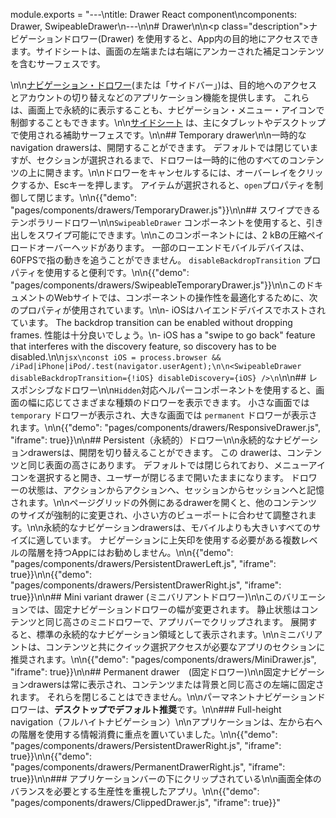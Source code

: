 module.exports = "---\ntitle: Drawer React component\ncomponents: Drawer, SwipeableDrawer\n---\n\n# Drawer\n\n<p class=\"description\">ナビゲーションドロワー(Drawer) を使用すると、App内の目的地にアクセスできます。サイドシートは、画面の左端または右端にアンカーされた補足コンテンツを含むサーフェスです。</p>\n\n[ナビゲーション・ドロワー](https://material.io/design/components/navigation-drawer.html)(または「サイドバー」)は、目的地へのアクセスとアカウントの切り替えなどのアプリケーション機能を提供します。 これらは、画面上で永続的に表示することも、ナビゲーション・メニュー・アイコンで制御することもできます。\n\n[サイドシート](https://material.io/design/components/sheets-side.html) は、主にタブレットやデスクトップで使用される補助サーフェスです。\n\n## Temporary drawer\n\n一時的なnavigation drawersは、開閉することができます。 デフォルトでは閉じていますが、セクションが選択されるまで、ドロワーは一時的に他のすべてのコンテンツの上に開きます。\n\nドロワーをキャンセルするには、オーバーレイをクリックするか、Escキーを押します。 アイテムが選択されると、`open`プロパティを制御して閉じます。\n\n{{\"demo\": \"pages/components/drawers/TemporaryDrawer.js\"}}\n\n## スワイプできる　テンポラリードロワー\n\n`SwipeableDrawer` コンポーネントを使用すると、引き出しをスワイプ可能にできます。\n\nこのコンポーネントには、2 kBの圧縮ペイロードオーバーヘッドがあります。 一部のローエンドモバイルデバイスは、60FPSで指の動きを追うことができません。 `disableBackdropTransition` プロパティを使用すると便利です。\n\n{{\"demo\": \"pages/components/drawers/SwipeableTemporaryDrawer.js\"}}\n\nこのドキュメントのWebサイトでは、コンポーネントの操作性を最適化するために、次のプロパティが使用されています。\n\n- iOSはハイエンドデバイスでホストされています。 The backdrop transition can be enabled without dropping frames. 性能は十分良いでしょう。\n- iOS has a \"swipe to go back\" feature that interferes with the discovery feature, so discovery has to be disabled.\n\n```jsx\nconst iOS = process.browser && /iPad|iPhone|iPod/.test(navigator.userAgent);\n\n<SwipeableDrawer disableBackdropTransition={!iOS} disableDiscovery={iOS} />\n```\n\n## レスポンシブなドロワー\n\n`Hidden`対応ヘルパーコンポーネントを使用すると、画面の幅に応じてさまざまな種類のドロワーを表示できます。 小さな画面では `temporary` ドロワーが表示され、大きな画面では `permanent` ドロワーが表示されます。\n\n{{\"demo\": \"pages/components/drawers/ResponsiveDrawer.js\", \"iframe\": true}}\n\n## Persistent（永続的）ドロワー\n\n永続的なナビゲーションdrawersは、開閉を切り替えることができます。 この drawerは、コンテンツと同じ表面の高さにあります。 デフォルトでは閉じられており、メニューアイコンを選択すると開き、ユーザーが閉じるまで開いたままになります。 ドロワーの状態は、アクションからアクションへ、セッションからセッションへと記憶されます。\n\nページグリッドの外側にあるdrawerを開くと、他のコンテンツのサイズが強制的に変更され、小さい方のビューポートに合わせて調整されます。\n\n永続的なナビゲーションdrawersは、モバイルよりも大きいすべてのサイズに適しています。 ナビゲーションに上矢印を使用する必要がある複数レベルの階層を持つAppにはお勧めしません。\n\n{{\"demo\": \"pages/components/drawers/PersistentDrawerLeft.js\", \"iframe\": true}}\n\n{{\"demo\": \"pages/components/drawers/PersistentDrawerRight.js\", \"iframe\": true}}\n\n## Mini variant drawer (ミニバリアントドロワー)\n\nこのバリエーションでは、固定ナビゲーションドロワーの幅が変更されます。 静止状態はコンテンツと同じ高さのミニドロワーで、アプリバーでクリップされます。 展開すると、標準の永続的なナビゲーション領域として表示されます。\n\nミニバリアントは、コンテンツと共にクイック選択アクセスが必要なアプリのセクションに推奨されます。\n\n{{\"demo\": \"pages/components/drawers/MiniDrawer.js\", \"iframe\": true}}\n\n## Permanent drawer　(固定ドロワー)\n\n固定ナビゲーションdrawersは常に表示され、コンテンツまたは背景と同じ高さの左端に固定されます。 それらを閉じることはできません。\n\nパーマネントナビゲーションドロワーは、**デスクトップでデフォルト推奨**です。\n\n### Full-height navigation（フルハイトナビゲーション）\n\nアプリケーションは、左から右への階層を使用する情報消費に重点を置いていました。\n\n{{\"demo\": \"pages/components/drawers/PersistentDrawerRight.js\", \"iframe\": true}}\n\n{{\"demo\": \"pages/components/drawers/PermanentDrawerRight.js\", \"iframe\": true}}\n\n### アプリケーションバーの下にクリップされている\n\n画面全体のバランスを必要とする生産性を重視したアプリ。\n\n{{\"demo\": \"pages/components/drawers/ClippedDrawer.js\", \"iframe\": true}}"